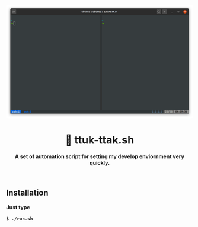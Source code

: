 <p align="center">
  <img width=600 src="./image.png">
</p>

<h1 align="center">👹 ttuk-ttak.sh</h1>

<p align="center">
  <b>A set of automation script for setting my develop enviornment very quickly.</b>
</p>

<br/>

## Installation  

<b>Just type
```bash
$ ./run.sh
```